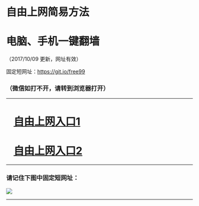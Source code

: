 ﻿# 自由上网简易方法

# 电脑、手机一键翻墙

（2017/10/09 更新，网址有效）

固定短网址：https://git.io/free99

### （微信如打不开，请转到浏览器打开）


***





# &nbsp;&nbsp; <a href="http://ft25023210.fwq-tz-1001.info/fwqtz01.html?t=100900124903 " target="_blank">自由上网入口1</a>
# &nbsp;&nbsp; <a href="http://ft3316210.fwq-tz-1002.info/fwqtz02.html?t=100900132413 " target="_blank">自由上网入口2</a>
***

### 请记住下图中固定短网址：

<img src="https://s3-us-west-2.amazonaws.com/fwq-1001/yjfq-20170905okok.png" /> 


***

